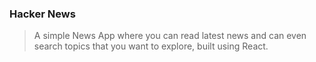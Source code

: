 ### Hacker News

> A simple News App where you can read latest news and can even search topics that you want to explore, built using React.
